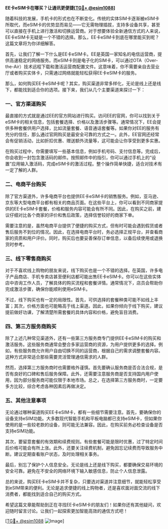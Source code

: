 **EE卡eSIM卡在哪买？让通讯更便捷[[TG💪+ @esim1088](https://t.me/s/esim1088)]**

随着科技的发展，手机卡的形式也在不断变化。传统的实体SIM卡逐渐被eSIM卡所取代，而eSIM卡的优势显而易见——它无需物理插拔，支持多设备共享，甚至可以直接在手机上进行激活和切换运营商。对于想要体验全新通信方式的人来说，EE卡eSIM卡无疑是一个不错的选择。那么，EE卡eSIM卡到底在哪里能买到呢？这篇文章将为你详细解答。

首先，让我们了解一下什么是EE卡eSIM卡。EE是英国一家知名的电信运营商，提供高速稳定的网络服务。而eSIM卡则是电子化的SIM卡，可以通过OTA（Over-the-Air）技术远程下载和激活运营商配置文件。这意味着，你不需要亲自去营业厅或者购买实体卡，只需通过网络就能轻松获得EE卡eSIM卡的服务。

那么，如何购买EE卡eSIM卡呢？其实，购买渠道非常多样化，无论是线上还是线下，都能找到适合你的选项。接下来，我们从几个主要渠道来探讨一下：

### **一、官方渠道购买**
最直接的方式就是通过EE的官方网站进行购买。访问EE的官网，你可以找到关于eSIM卡的相关信息，包括套餐选择、价格以及激活步骤等。通常情况下，EE会提供多种套餐供用户选择，比如流量套餐、语音通话套餐等。如果你对EE的服务有充分的信任，那么通过官网购买是最安全可靠的方式之一。此外，EE官网还经常会有促销活动，比如折扣优惠、赠送额外流量等，这可能会让你享受到更多实惠。

在购买过程中，你需要填写一些基本信息，例如手机号码、支付信息等。完成后，你会收到一封包含激活码的邮件。按照邮件中的指引，你可以通过手机上的“设置”应用输入激活码，完成eSIM卡的激活过程。整个操作简单快捷，适合对技术有一定了解的人群。

### **二、电商平台购买**
除了官方渠道外，许多电商平台也提供EE卡eSIM卡的销售服务。例如，亚马逊、京东等大型电商平台都有相关的商品页面。在这些平台上，你可以看到不同商家提供的EE卡eSIM卡套餐，价格和服务内容可能会有所不同。因此，在购买之前，建议仔细对比各个商家的评价和售后政策，选择信誉较好的商家下单。

需要注意的是，虽然电商平台提供了便捷的购买方式，但有时可能会遇到假货或者售后服务不到位的情况。因此，在选择电商平台时，务必选择正规平台，并查看商家的资质和用户评价。同时，购买后也要妥善保存订单信息，以备后续使用或退换货时参考。

### **三、线下零售商购买**
对于不喜欢线上购物的朋友来说，线下购买也是一个不错的选择。在英国，许多电子产品商店、手机专卖店甚至便利店都可能出售EE卡eSIM卡。你可以在这些实体店中咨询工作人员，了解具体的购买流程和套餐详情。通常情况下，店员会帮助你完成激活步骤，确保你能顺利使用eSIM卡。

不过，线下购买也有一定的局限性。首先，可供选择的套餐种类可能不如线上丰富；其次，价格方面也可能略高于线上渠道。因此，如果你倾向于线下购买，建议提前做好功课，了解清楚所需套餐的具体内容和价格，避免盲目消费。

### **四、第三方服务商购买**
除了上述几种常见渠道外，还有一些第三方服务商专门提供EE卡eSIM卡的购买和激活服务。这些服务商通常会整合多家运营商的资源，为用户提供更多的选择。例如，有些服务商允许用户自由切换不同的运营商，根据自己的需求调整套餐内容。这种方式非常适合那些需要灵活管理通信需求的人群。

然而，选择第三方服务商时也需要格外谨慎。首先要确认服务商是否合法合规，是否有良好的口碑和售后服务保障。此外，还需要注意服务商是否支持国内用户使用，因为部分服务商可能仅限于本地市场。总之，在选择第三方服务商时，一定要多方比较，综合考虑各种因素后再做决定。

### **五、其他注意事项**
无论通过哪种渠道购买EE卡eSIM卡，都有一些细节需要注意。首先，要确保你的设备支持eSIM功能。大多数现代智能手机和平板电脑都已支持eSIM卡，但如果你使用的是一些较老款的设备，则可能无法兼容。因此，在购买前务必检查设备是否支持eSIM功能。

其次，要留意套餐的有效期和续费规则。有些套餐可能是限时优惠，过了特定时间后价格可能会有所上涨。此外，还要关注续费机制，避免因忘记续费而导致服务中断。建议定期查看账户状态，及时处理相关事务。

最后，别忘了保护个人信息安全。无论是线上还是线下购买，都要确保交易环境的安全可靠。避免在不安全的网络环境下输入敏感信息，防止个人信息泄露。

总的来说，购买EE卡eSIM卡并不复杂，只要选对渠道并注意细节，就能轻松享受到eSIM带来的便利。无论是追求便捷的线上购物者，还是喜欢面对面交流的线下消费者，都能找到适合自己的购买方式。

希望这篇文章能帮助到正在寻找EE卡eSIM卡的朋友们！如果你还有其他疑问，欢迎随时留言讨论。让我们一起探索更加智能高效的通信方式吧！

[[TG💪+ @esim1088](https://t.me/s/esim1088) ![Image](https://i.postimg.cc/4NQfJmqS/Snipaste-2025-05-13-00-14-12.png)]
